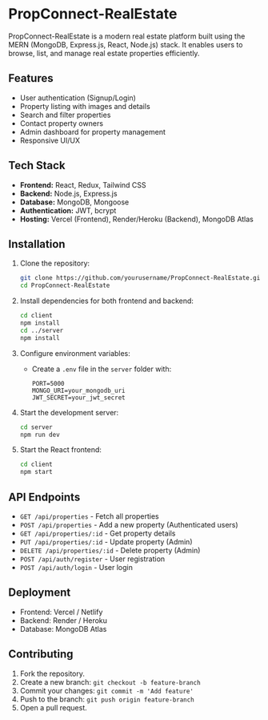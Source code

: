 # PropConnect-RealEstate

PropConnect-RealEstate is a modern real estate platform built using the MERN (MongoDB, Express.js, React, Node.js) stack. It enables users to browse, list, and manage real estate properties efficiently.

## Features

- User authentication (Signup/Login)
- Property listing with images and details
- Search and filter properties
- Contact property owners
- Admin dashboard for property management
- Responsive UI/UX

## Tech Stack

- **Frontend:** React, Redux, Tailwind CSS
- **Backend:** Node.js, Express.js
- **Database:** MongoDB, Mongoose
- **Authentication:** JWT, bcrypt
- **Hosting:** Vercel (Frontend), Render/Heroku (Backend), MongoDB Atlas

## Installation

1. Clone the repository:
   ```sh
   git clone https://github.com/yourusername/PropConnect-RealEstate.git
   cd PropConnect-RealEstate
   ```

2. Install dependencies for both frontend and backend:
   ```sh
   cd client
   npm install
   cd ../server
   npm install
   ```

3. Configure environment variables:
   - Create a `.env` file in the `server` folder with:
     ```env
     PORT=5000
     MONGO_URI=your_mongodb_uri
     JWT_SECRET=your_jwt_secret
     ```

4. Start the development server:
   ```sh
   cd server
   npm run dev
   ```

5. Start the React frontend:
   ```sh
   cd client
   npm start
   ```

## API Endpoints

- `GET /api/properties` - Fetch all properties
- `POST /api/properties` - Add a new property (Authenticated users)
- `GET /api/properties/:id` - Get property details
- `PUT /api/properties/:id` - Update property (Admin)
- `DELETE /api/properties/:id` - Delete property (Admin)
- `POST /api/auth/register` - User registration
- `POST /api/auth/login` - User login

## Deployment

- Frontend: Vercel / Netlify
- Backend: Render / Heroku
- Database: MongoDB Atlas

## Contributing

1. Fork the repository.
2. Create a new branch: `git checkout -b feature-branch`
3. Commit your changes: `git commit -m 'Add feature'`
4. Push to the branch: `git push origin feature-branch`
5. Open a pull request.

